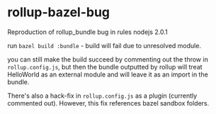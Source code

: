 # rollup-bazel-bug
Reproduction of rollup_bundle bug in rules nodejs 2.0.1

run `bazel build :bundle` - build will fail due to unresolved module.

you can still make the build succeed by commenting out the throw in `rollup.config.js`, but then the bundle outputted by rollup will treat HelloWorld as an external module and will leave it as an import in the bundle.

There's also a hack-fix in `rollup.config.js` as a plugin (currently commented out). However, this fix references bazel sandbox folders.
